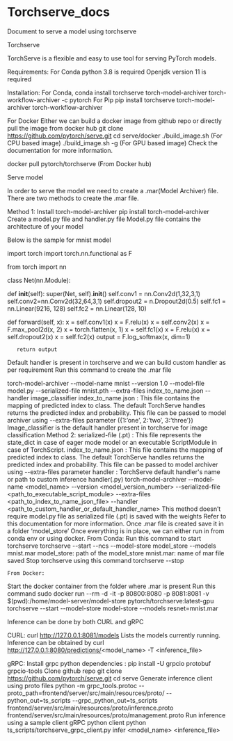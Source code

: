 # Torchserve_docs
Document to serve a model using torchserve



Torchserve

TorchServe is a flexible and easy to use tool for serving PyTorch models.

Requirements:
For Conda python 3.8 is required
Openjdk version 11 is required

Installation:
For Conda,
conda install torchserve torch-model-archiver torch-workflow-archiver -c pytorch
For Pip
pip install torchserve torch-model-archiver torch-workflow-archiver

For Docker
Either we can build a docker image from github repo or directly pull the image from docker hub
git clone https://github.com/pytorch/serve.git
cd serve/docker
./build_image.sh  (For CPU based image)
./build_image.sh -g	(For GPU based image)
	Check the documentation for more information.

docker pull pytorch/torchserve		(From Docker hub)

Serve model

In order to serve the model we need to create a .mar(Model Archiver) file. 
There are two methods to create the .mar file.

Method 1:
Install torch-model-archiver
pip install torch-model-archiver
Create a model.py file and handler.py file
Model.py file contains the architecture of your model 

Below is the sample for mnist model



import torch
import torch.nn.functional as F


from torch import nn


class Net(nn.Module):


   def __init__(self):
       super(Net, self).__init__()
       self.conv1 = nn.Conv2d(1,32,3,1)
       self.conv2=nn.Conv2d(32,64,3,1)
       self.dropout2 = n.Dropout2d(0.5)
       self.fc1 = nn.Linear(9216, 128)
       self.fc2 = nn.Linear(128, 10)

   def forward(self, x):
       x = self.conv1(x)
       x = F.relu(x)
       x = self.conv2(x)
       x = F.max_pool2d(x, 2)
       x = torch.flatten(x, 1)
       x = self.fc1(x)
       x = F.relu(x)
       x = self.dropout2(x)
       x = self.fc2(x)
       output = F.log_softmax(x, dim=1)


       return output


Default handler is present in torchserve and we can build custom handler as per requirement
Run this command to create the .mar file

torch-model-archiver --model-name mnist --version 1.0 --model-file model.py --serialized-file mnist.pth --extra-files index_to_name.json --handler image_classifier
index_to_name.json : This file contains the mapping of predicted index to class. The default TorchServe handles returns the predicted index and probability. This file can be passed to model archiver using --extra-files parameter ({1:’one’, 2:’two’, 3:’three’})
Image_classifier is the default handler present in torchserve for image classification
Method 2:
serialized-file (.pt) : This file represents the state_dict in case of eager mode model or an executable ScriptModule in case of TorchScript.
index_to_name.json : This file contains the mapping of predicted index to class. The default TorchServe handles returns the predicted index and probability. This file can be passed to model archiver using --extra-files parameter
handler : TorchServe default handler's name or path to custom inference handler(.py)
torch-model-archiver --model-name <model_name> --version <model_version_number> --serialized-file <path_to_executable_script_module> --extra-files <path_to_index_to_name_json_file> --handler <path_to_custom_handler_or_default_handler_name>
This method doesn’t require model.py file as serialized file (.pt) is saved with the weights
Refer to this documentation for more information.
Once .mar file is created save it in a folder ‘model_store’
Once everything is in place, we can either run in from conda env or using docker.
	From Conda:
Run this command to start torchserve
torchserve --start --ncs --model-store model_store --models mnist.mar
model_store: path of the model_store
mnist.mar: name of mar file saved
Stop torchserve using this command
torchserve --stop
	
 
 
	From Docker:
Start the docker container from the folder where .mar is present
Run this command
sudo docker run --rm -d -it -p 80800:8080 -p 8081:8081 -v $(pwd):/home/model-server/model-store pytorch/torchserve:latest-gpu torchserve --start --model-store model-store --models resnet=mnist.mar

Inference can be done by both CURL and gRPC
	
CURL:
curl http://127.0.0.1:8081/models
Lists the models currently running.
Inference can be obtained by 
curl http://127.0.0.1:8080/predictions/<model_name> -T <inference_file>

gRPC:
Install grpc python dependencies :
pip install -U grpcio protobuf grpcio-tools
Clone github repo
git clone https://github.com/pytorch/serve.git
cd serve
Generate inference client using proto files
python -m grpc_tools.protoc --proto_path=frontend/server/src/main/resources/proto/ --python_out=ts_scripts --grpc_python_out=ts_scripts frontend/server/src/main/resources/proto/inference.proto frontend/server/src/main/resources/proto/management.proto
Run inference using a sample client gRPC python client
python ts_scripts/torchserve_grpc_client.py infer <model_name> <inference_file>


